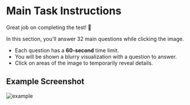 # Main Task Instructions  

Great job on completing the test! 🎉   

In this section, you'll answer 32 main questions while clicking the image.

- Each question has a **60-second** time limit.  
- You will be shown a blurry visualization with a question to answer.  
- Click on areas of the image to temporarily reveal details.  

## Example Screenshot
![example](../literacy/assets/bubble.png)  
